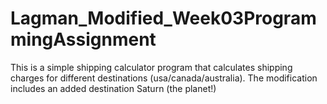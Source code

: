 # Lagman_Modified_Week03ProgrammingAssignment
This is a simple shipping calculator program that calculates shipping charges for different destinations (usa/canada/australia).
The modification includes an added destination Saturn (the planet!)
